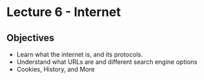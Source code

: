 # Lecture 6 - Internet

## Objectives

+ Learn what the internet is, and its protocols.
+ Understand what URLs are and different search engine options
+ Cookies, History, and More
